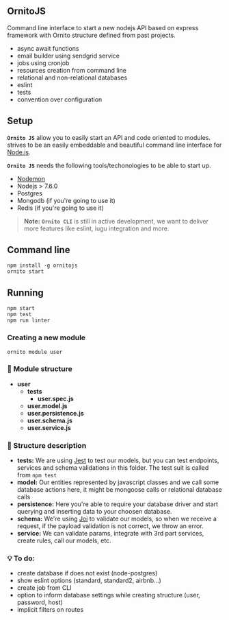## OrnitoJS
Command line interface to start a new nodejs API based on express framework with Ornito structure defined from past projects.
- async await functions
- email builder using sendgrid service
- jobs using cronjob
- resources creation from command line
- relational and non-relational databases
- eslint
- tests
- convention over configuration

## Setup

**`Ornito JS`** allow you to easily start an API and code oriented to modules. strives to be an easily embeddable and beautiful command line interface for [Node.js](https://nodejs.org/).

**`Ornito JS`** needs the following tools/techonologies to be able to start up.
- [Nodemon](https://nodemon.io/)
- Nodejs > 7.6.0
- Postgres
- Mongodb (if you're going to use it)
- Redis (if you're going to use it)

> **Note:** **`Ornito CLI`** is still in active development, we want to deliver more features like eslint, iugu integration and more.

## Command line
``` shell
npm install -g ornitojs
ornito start
```

## Running
``` shell
npm start
npm test
npm run linter
```

### Creating a new module
``` shell
ornito module user
```

### 🔧 Module structure
* **user**
    * **__tests__**
      * **user.spec.js**
    * **user.model.js**
    * **user.persistence.js**
    * **user.schema.js**
    * **user.service.js**

### 💬 Structure description
* **__tests__:** We are using [Jest](https://facebook.github.io/jest/) to test our models, but you can test endpoints, services and schema validations in this folder. The test suit is called from `npm test`
* **model:** Our entities represented by javascript classes and we call some database actions here, it might be mongoose calls or relational database calls
* **persistence:** Here you're able to require your database driver and start querying and inserting data to your choosen database. 
* **schema:** We're using [Joi](https://github.com/hapijs/joi) to validate our models, so when we receive a request, if the payload validation is not correct, we throw an error.
* **service:** We can validate params, integrate with 3rd part services, create rules, call our models, etc.

### 💡 To do:

* create database if does not exist (node-postgres)
* show eslint options (standard, standard2, airbnb...)
* create job from CLI
* option to inform database settings while creating structure (user, password, host)
* implicit filters on routes
